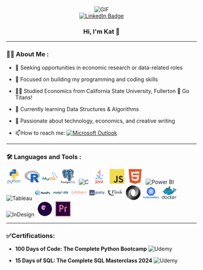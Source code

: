 <div id="header" align="center">
  <img src="https://media.giphy.com/media/aIJDrOomj81MQZz2uO/giphy.gif" alt="GIF" width="140">

<div id="badges">
  <a href="https://linkedin.com/in/katmiller00">
    <img src="https://img.shields.io/badge/LinkedIn-blue?style=for-the-badge&logo=linkedin&logoColor=white" alt="LinkedIn Badge" style="width: 80px;"/>
  </a>
</div>

### Hi, I'm Kat :wave: 
</div>

---

### :woman_technologist: About Me :

- :rocket: Seeking opportunities in economic research or data-related roles

- :telescope: Focused on building my programming and coding skills

- 👩‍🎓 Studied Economics from California State University, Fullerton 🐘 Go Titans!

- :seedling: Currently learning Data Structures & Algorithms

- 💜 Passionate about technology, economics, and creative writing

- :mailbox:How to reach me: <a href="mailto:katherine.s.miller@outlook.com">
  <img src="https://img.shields.io/badge/Microsoft_Outlook-0078D4?style=for-the-badge&logo=microsoft-outlook&logoColor=white" alt="Microsoft Outlook" width="110px">
</a>

--- 

### :hammer_and_wrench: Languages and Tools :
<div>
  <img src="https://github.com/devicons/devicon/blob/6910f0503efdd315c8f9b858234310c06e04d9c0/icons/python/python-original-wordmark.svg" title="Python" alt="Python" width="40" height="40"/>&nbsp;
  <img src="https://github.com/devicons/devicon/blob/6910f0503efdd315c8f9b858234310c06e04d9c0/icons/r/r-original.svg" title="R" alt="R" width="40" height="40"/>&nbsp;
  <img src="https://github.com/devicons/devicon/blob/master/icons/mysql/mysql-original-wordmark.svg" title="MySQL"  alt="MySQL" width="40" height="40"/>&nbsp;
  <img src="https://github.com/devicons/devicon/blob/6910f0503efdd315c8f9b858234310c06e04d9c0/icons/postgresql/postgresql-original-wordmark.svg" title="Postgres" alt="Postgres" width="40" height="40"/>&nbsp;
  <img src="https://github.com/isocpp/logos/blob/64ef037049f87ac74875dbe72695e59118b52186/cpp_logo.png" title="C++" alt="C" width="40" height="40"/>&nbsp;
  <img src="https://github.com/devicons/devicon/blob/master/icons/java/java-original-wordmark.svg" title="Java" alt="Java" width="40" height="40"/>&nbsp;
  <img src="https://github.com/devicons/devicon/blob/master/icons/javascript/javascript-original.svg" title="JavaScript" alt="JavaScript" width="40" height="40"/>&nbsp;
  <img src="https://github.com/devicons/devicon/blob/master/icons/html5/html5-original.svg" title="HTML5" alt="HTML" width="40" height="40"/>&nbsp;
  <img src="https://github.com/microsoft/PowerBI-Icons/blob/2bf1c982fb24528eee1559a96a25eb534c175cfd/PNG/Power-BI.png" title="Power BI" alt="Power BI" width="40" height="40"/>&nbsp;
  <img src ="https://cdn.worldvectorlogo.com/logos/tableau-software.svg" title="Tableau" alt="Tableau" width="40" height="40"/>&nbsp;
  <img src="https://github.com/devicons/devicon/blob/6910f0503efdd315c8f9b858234310c06e04d9c0/icons/numpy/numpy-original-wordmark.svg" title="Numpy" alt="Numpy" width="40" height="40"/>&nbsp;
  <img src="https://github.com/devicons/devicon/blob/6910f0503efdd315c8f9b858234310c06e04d9c0/icons/matplotlib/matplotlib-original-wordmark.svg" title="matplotlib" alt="matplotlib" width="40" height="40"/>&nbsp;
  <img src="https://github.com/devicons/devicon/blob/6910f0503efdd315c8f9b858234310c06e04d9c0/icons/pytorch/pytorch-plain-wordmark.svg" title="PyTorch" alt="PyTorch" width="40" height="40"/>&nbsp;
  <img src="https://github.com/devicons/devicon/blob/6910f0503efdd315c8f9b858234310c06e04d9c0/icons/plotly/plotly-original-wordmark.svg" title="Plotly" alt="Plotly" width="40" height="40"/>&nbsp;
  <img src="https://github.com/devicons/devicon/blob/6910f0503efdd315c8f9b858234310c06e04d9c0/icons/flask/flask-original-wordmark.svg" title="Flask" alt="Flask" width="40" height="40"/>&nbsp;
  <img src="https://github.com/devicons/devicon/blob/6910f0503efdd315c8f9b858234310c06e04d9c0/icons/json/json-original.svg" title="JSON" alt="JSON" width="40" height="40"/>&nbsp;
  <img src="https://github.com/devicons/devicon/blob/6910f0503efdd315c8f9b858234310c06e04d9c0/icons/kubernetes/kubernetes-plain-wordmark.svg" title="Kubernetes" alt="Kubernetes" width="40" height="40"/>&nbsp;
  <img src="https://github.com/devicons/devicon/blob/6910f0503efdd315c8f9b858234310c06e04d9c0/icons/docker/docker-original-wordmark.svg" title="Docker" alt="docker" width="40" height="40"/>&nbsp;
  <img src="https://cdn4.iconfinder.com/data/icons/logos-and-brands/512/4_Indesign_Adobe_logo_logos-512.png" title="InDesign" alt="InDesign" width="40" height="40"/>&nbsp;
  <img src="https://github.com/devicons/devicon/blob/6910f0503efdd315c8f9b858234310c06e04d9c0/icons/aftereffects/aftereffects-original.svg" title="After Effects" alt="AE" width="40" height="40"/>&nbsp;
  <img src="https://github.com/devicons/devicon/blob/6910f0503efdd315c8f9b858234310c06e04d9c0/icons/premierepro/premierepro-original.svg" title="Premiere Pro" alt="Pr" width="40" height="40"/>&nbsp; 
</div>

---

### ✅Certifications:

- <strong>100 Days of Code: The Complete Python Bootcamp</strong> <img src="https://asset.brandfetch.io/idTqV2BNgX/iddwu7h7Fu.png" title="Udemy" alt="Udemy" width="30" height="30"/>

- <strong>15 Days of SQL: The Complete SQL Masterclass 2024</strong> <img src="https://asset.brandfetch.io/idTqV2BNgX/iddwu7h7Fu.png" title="Udemy" alt="Udemy" width="30" height="30"/>


